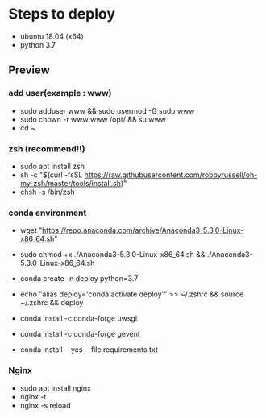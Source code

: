# Steps to deploy

- ubuntu 18.04 (x64)
- python 3.7

## Preview

### add user(example : www)

- sudo adduser www && sudo usermod -G sudo www
- sudo chown -r www:www /opt/ && su www 
- cd ~

### zsh (recommend!!)

- sudo apt install zsh
- sh -c "$(curl -fsSL https://raw.githubusercontent.com/robbyrussell/oh-my-zsh/master/tools/install.sh)"
- chsh -s /bin/zsh

### conda environment

- wget "https://repo.anaconda.com/archive/Anaconda3-5.3.0-Linux-x86_64.sh"
- sudo chmod +x ./Anaconda3-5.3.0-Linux-x86_64.sh && ./Anaconda3-5.3.0-Linux-x86_64.sh

- conda create -n deploy python=3.7
- echo "alias deploy='conda activate deploy'" >> ~/.zshrc && source ~/.zshrc && deploy
- conda install -c conda-forge uwsgi
- conda install -c conda-forge gevent
- conda install --yes --file requirements.txt

### Nginx

- sudo apt install nginx
- nginx -t
- nginx -s reload


